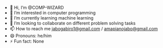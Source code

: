 - 👋 Hi, I’m @COMP-WIZARD
- 👀 I’m interested in computer programming
- 🌱 I’m currently learning machine learning
- 💞️ I’m looking to collaborate on different problem solving tasks
- 📫 How to reach me jabogabiro1@gmail.com / amapianojabo@gmail.com
- 😄 Pronouns: he/him
- ⚡ Fun fact: None

<!---
COMP-WIZARD/COMP-WIZARD is a ✨ special ✨ repository because its `README.md` (this file) appears on your GitHub profile.
You can click the Preview link to take a look at your changes.
--->
